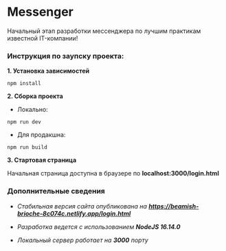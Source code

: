 # Messenger

Начальный этап разработки мессенджера по лучшим практикам известной IT-компании!

### Инструкция по заупску проекта:

**1. Установка зависимостей**

```
npm install
```

**2. Сборка проекта**

* Локально:

```
npm run dev
```

* Для продакшна:

```
npm run build
```

**3. Стартовая страница**

Начальная страница доступна в браузере по **localhost:3000/login.html**

### Дополнительные сведения

* *Стабильная версия сайта опубликована на **https://beamish-brioche-8c074c.netlify.app/login.html***

* *Разработка ведется с использованием **NodeJS 16.14.0***

* *Локальный сервер работает на **3000** порту*